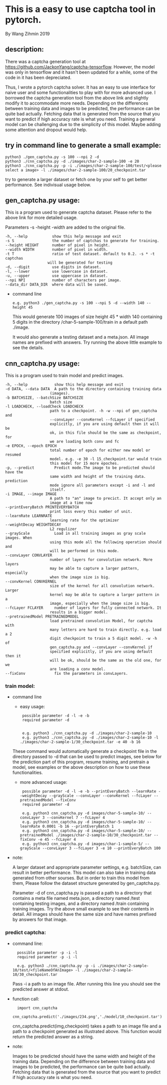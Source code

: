 # This is a easy to use captcha tool in pytorch.
By Wang Zihmin 2019

## description:

There was a captcha generation tool at https://github.com/JackonYang/captcha-tensorflow. However, the model was only in tensorflow and it hasn't been updated for a while, some of the code in it has been depreciated.

Thus, I wrote a pytorch captcha solver. It has an easy to use interface for naive user and some functionalities to play with for more advanced use. I borrowed the captcha generation tool from the above link and slightly modify it to accommodate more needs. Depending on the differences between training data and images to be predicted, the performance can be quite bad actually. Fetching data that is generated from the source that you want to predict if high accuracy rate is what you need. Training a general model can be challenging due to the simplicity of this model. Maybe adding some attention and dropout would help.

## try in command line to generate a small example:

    python3 ./gen_captcha.py -s 100 --npi 2 -d
    python3 ./cnn_captcha.py -d ./images/char-2-sample-100 -e 20
    python3 ./cnn_captcha.py -p -i ./images/char-2-sample-100/test/<please select a image> -l ./images/char-2-sample-100/20_checkpoint.tar

try to generate a larger dataset or fetch one by your self to get better performance. See indivisual usage below.

## gen_captcha.py usage:

This is a program used to generate captcha dataset. Please refer to the above link for more detailed usage.
  
Parameters -s -height -width are added to the original file. 
  

    -h, --help           show this help message and exit
    -s S                 the number of captchas to generate for training.
    --height HEIGHT      number of pixel in height.
    --width WIDTH        number of pixel in width.
    -t T                 ratio of test dataset. default to 0.2. -s * -t captchas
                       will be generated for testing
    -d, --digit          use digits in dataset.
    -l, --lower          use lowercase in dataset.
    -u, --upper          use uppercase in dataset.
    --npi NPI            number of characters per image.
    --data_dir DATA_DIR  where data will be saved.


  * command line
  

        
        e.g. python3 ./gen_captcha.py -s 100 --npi 5 -d --width 140 --height 45 
    This would generate 100 images of size height 45 * width 140 containing 5 digits in the directory /char-5-sample-100/train in a default path ./image. 
    
    It would also generate a testing dataset and a meta.json. All image names are prefixed with answers. Try running the above little example to see the details. 
        

## cnn_captcha.py usage: 
This is a program used to train model and predict images.

    -h, --help            show this help message and exit
    -d DATA, --data DATA  A path to the directory containing training data
                        (images).
    -b BATCHSIZE, --batchSize BATCHSIZE
                        batch size
    -l LOADCHECK, --loadCheck LOADCHECK
                        path to a checkpoint. -h -w --npi of gen_captcha and
                        --convLayer --convKernel --fcLayer if specified
                        explicitly, if you are using default then it will be
                        ok, in this file should be the same as checkpoint, for
                        we are loading both conv and fc
    -e EPOCH, --epoch EPOCH
                        total number of epoch for either new model or resumed
                        model. e.g. -e 30 -l 15_checkpoint.tar would train
                        this model for 15 more epoches.
    -p, --predict         Predict mode.The image to be predicted should have the
                        same width and height of the training data. prediction
                        mode ignore all parameters except -i and -l and
                        itself.
    -i IMAGE, --image IMAGE
                        A path to "an" image to precict. It accept only an
                        image at a time now
    --printEveryBatch PRINTEVERYBATCH
                        print loss every this number of unit.
    --learnRate LEARNRATE
                        learning rate for the optimizer
    --weightDecay WEIGHTDECAY
                        L2 regulizer
    --grayScale           Load in all training images as gray scale images. When
                        using this mode all the following operation should and
                        will be performed in this mode.
    --convLayer CONVLAYER
                        number of layers for convolution network. More layers
                        may be able to capture a larger pattern, especially
                        when the image size is big.
    --convKernel CONVKERNEL
                        size of the kernel for all convolution network. Larger
                        kernel may be able to capture a larger pattern in a
                        image, especially when the image size is big.
    --fcLayer FCLAYER     number of layers for fully connected network. It
                        results in a bigger model.
    --pretrainedModel PRETRAINEDMODEL
                        load pretrained convolution Model, for captcha with
                        many letters are hard to train directly. e.g. load a 2
                        digit checkpoint to train a 5 digit model. -w -h of
                        gen_captcha.py and --convLayer --convKernel if
                        specified explicitly, if you are using default then it
                        will be ok, should be the same as the old one, for we
                        are loading a conv model.
    --fixConv             fix the parameters in convLayers.


### train model:
    

* command line
 
    *  easy usage:
            
            possible parameter -d -l -e -b
            required parameter -d

            
            e.g. python3 ./cnn_captcha.py -d ./images/char-2-sample-10
            e.g. python3 ./cnn_captcha.py -d ./images/char-2-sample-10 -l ./images/char-2-sample-1/30_checkpoint.tar -e 40 -b 16
    These command would automatically generate a checkpoint file in the directory passed to -d that can be used to predict images, see below for the prediction part of this program, resume training, and pretrain a model, see examples or the above description on how to use these functionalities.
     * more advanced usage:

            possible parameter -d -l -e -b --printEveryBatch --learnRate --weightDecay --grayScale --convLayer --convKernel --fcLayer --pretrainedModel --fixConv
            required parameter -d

            e.g. python3 cnn_captcha.py -d images/char-5-sample-10/ --convLayer 3 --convKernel 7 --fcLayer 4
            e.g. python3 cnn_captcha.py -d images/char-5-sample-10/ --learnRate 0.0001 -b 16 --printEveryBatch 1 
            e.g. python3 cnn_captcha.py -d images/char-5-sample-10/ --pretrainedModel ./images/char-2-sample-10/30_checkpoint.tar --fixConv -e 45 --fcLayer 4
            e.g. python3 cnn_captcha.py -d images/char-1-sample-5/ --grayScale --convLayer 3 --fcLayer 3 -e 10 --printEveryBatch 100
	
* note:
         
    A larger dataset and appropriate parameter settings, e.g. batchSize, can result in better performance. This model can also take in training data generated from other sourses. But in order to train this model from them, Please follow the dataset structure generated by gen_captcha.py.
    
    Parameter -d of cnn_captcha.py is passed a path to a directory that contains a meta file named meta.json, a directory named /test containing testing images, and a directory named /train containing training images. Try the above small example to see their contents in detail. All images should have the same size and have names prefixed by answers for that image.
  


### predict captcha:
            

* command line:

        possible parameter -p -i -l
        required parameter -p -i -l
        
        e.g. python3 ./cnn_captcha.py -p -i ./images/char-2-sample-10/test/<fileNameOfAnImage> -l ./images/char-2-sample-10/30_checkpoint.tar
    Pass -i a path to an image file. After running this line you should see the predicted answer at stdout.
            
* function call:
        
        import cnn_captcha
        cnn_captcha.predict('./images/234.png','./model/10_checkpoint.tar')
    cnn_captcha.predict(img,checkpoint) takes a path to an image file and a path to a checkpoint generated as illustrated above. This function would return the predicted answer as a string.
* note:
          
    Images to be predicted should have the same width and height of the training data. Depending on the difference between training data and images to be predicted, the performance can be quite bad actually. Fetching data that is generated from the source that you want to predict if high accuracy rate is what you need.
